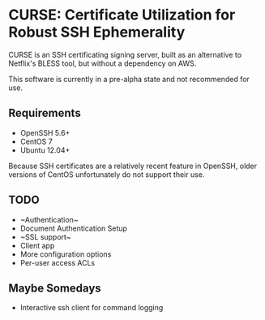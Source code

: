 # CURSE: Certificate Utilization for Robust SSH Ephemerality

CURSE is an SSH certificating signing server, built as an alternative to Netflix's BLESS tool, but without a dependency on AWS.

This software is currently in a pre-alpha state and not recommended for use.

Requirements
------------
* OpenSSH 5.6+  
* CentOS 7
* Ubuntu 12.04+

Because SSH certificates are a relatively recent feature in OpenSSH, older versions of CentOS unfortunately do not support their use.

TODO
----
* ~Authentication~
* Document Authentication Setup
* ~SSL support~
* Client app
* More configuration options
* Per-user access ACLs

Maybe Somedays
--------------
* Interactive ssh client for command logging
